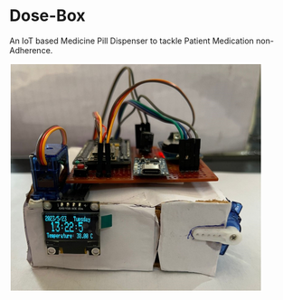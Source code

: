 # Dose-Box
An IoT based Medicine Pill Dispenser to tackle Patient Medication non-Adherence.

![Prototype Image](prototype_image.png)
